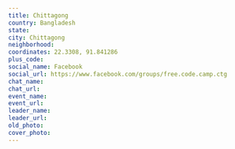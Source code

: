 ```yaml
---
title: Chittagong
country: Bangladesh
state: 
city: Chittagong
neighborhood: 
coordinates: 22.3308, 91.841286
plus_code:
social_name: Facebook
social_url: https://www.facebook.com/groups/free.code.camp.ctg
chat_name:
chat_url:
event_name:
event_url:
leader_name:
leader_url:
old_photo: 
cover_photo:
---
```

